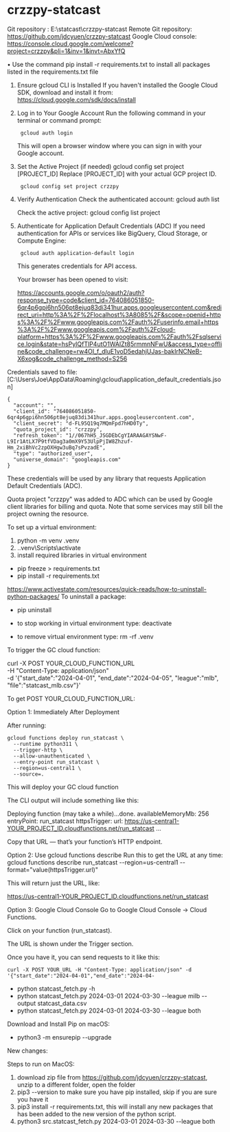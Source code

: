# crzzpy-statcast

Git repository : 		E:\statcast\crzzpy-statcast
Remote Git repository:	https://github.com/jdcyuen/crzzpy-statcast
Google Cloud console:   https://console.cloud.google.com/welcome?project=crzzpy&pli=1&inv=1&invt=AbxYfQ



• Use the command pip install -r requirements.txt to install all packages listed in the requirements.txt file

1. Ensure gcloud CLI is Installed
	If you haven't installed the Google Cloud SDK, download and install it from:
	https://cloud.google.com/sdk/docs/install

2. Log in to Your Google Account
	Run the following command in your terminal or command prompt:

		gcloud auth login

    This will open a browser window where you can sign in with your Google account.

3. Set the Active Project (if needed)
		gcloud config set project [PROJECT_ID] Replace [PROJECT_ID] with your actual GCP project ID.

        gcloud config set project crzzpy
        

4. Verify Authentication
	Check the authenticated account:
		gcloud auth list
		
	Check the active project:
		gcloud config list project

5. Authenticate for Application Default Credentials (ADC)
    If you need authentication for APIs or services like BigQuery, Cloud Storage, or Compute Engine:

		gcloud auth application-default login
		
    This generates credentials for API access.


    Your browser has been opened to visit:

    https://accounts.google.com/o/oauth2/auth?response_type=code&client_id=764086051850-6qr4p6gpi6hn506pt8ejuq83di341hur.apps.googleusercontent.com&redirect_uri=http%3A%2F%2Flocalhost%3A8085%2F&scope=openid+https%3A%2F%2Fwww.googleapis.com%2Fauth%2Fuserinfo.email+https%3A%2F%2Fwww.googleapis.com%2Fauth%2Fcloud-platform+https%3A%2F%2Fwww.googleapis.com%2Fauth%2Fsqlservice.login&state=hsPyIQfTlP4utO1WAIZt85rmmnNFwU&access_type=offline&code_challenge=rw4OI_f_dluE1voD5edahjUJas-bakIrNCNeB-X6xog&code_challenge_method=S256


Credentials saved to file: [C:\Users\Joe\AppData\Roaming\gcloud\application_default_credentials.json]

```
{
  "account": "",
  "client_id": "764086051850-6qr4p6gpi6hn506pt8ejuq83di341hur.apps.googleusercontent.com",
  "client_secret": "d-FL95Q19q7MQmFpd7hHD0Ty",
  "quota_project_id": "crzzpy",
  "refresh_token": "1//067hH5_JSGDEbCgYIARAAGAYSNwF-L9Ir1AtLX7P9tfVDag3a0mX9Y53UlpPjIW8Zhzuf-Hm_2xiBhVc2zpOXHgw3uBq7sPvzadE",
  "type": "authorized_user",
  "universe_domain": "googleapis.com"
}
```

These credentials will be used by any library that requests Application Default Credentials (ADC).

Quota project "crzzpy" was added to ADC which can be used by Google client libraries for billing and quota. Note that some services may still bill the project owning the resource.

To set up a virtual environment:
1. python -m venv .venv
2. .\.venv\Scripts\activate
3. install required libraries in virtual environment

* pip freeze > requirements.txt
* pip install -r requirements.txt

https://www.activestate.com/resources/quick-reads/how-to-uninstall-python-packages/
To uninstall a package: 

* pip uninstall <packagename>

* to stop working in virtual environment type: deactivate
* to remove virtual environment type: rm -rf .venv





To trigger the GC cloud function:

curl -X POST YOUR_CLOUD_FUNCTION_URL \
  -H "Content-Type: application/json" \
  -d '{"start_date":"2024-04-01", "end_date":"2024-04-05", "league":"mlb", "file":"statcast_mlb.csv"}'


To get POST YOUR_CLOUD_FUNCTION_URL:

 Option 1: Immediately After Deployment

  After running:

    gcloud functions deploy run_statcast \
      --runtime python311 \
      --trigger-http \
      --allow-unauthenticated \
      --entry-point run_statcast \
      --region=us-central1 \
      --source=.
  This will deploy your GC cloud function

  The CLI output will include something like this:

  Deploying function (may take a while)...done.
  availableMemoryMb: 256
  entryPoint: run_statcast
  httpsTrigger:
    url: https://us-central1-YOUR_PROJECT_ID.cloudfunctions.net/run_statcast
  ...


  Copy that URL — that’s your function’s HTTP endpoint.

Option 2: Use gcloud functions describe
  Run this to get the URL at any time:
    gcloud functions describe run_statcast --region=us-central1 --format="value(httpsTrigger.url)"

  This will return just the URL, like:

  https://us-central1-YOUR_PROJECT_ID.cloudfunctions.net/run_statcast


Option 3: Google Cloud Console
  Go to Google Cloud Console → Cloud Functions.

  Click on your function (run_statcast).

  The URL is shown under the Trigger section.

  Once you have it, you can send requests to it like this:

    curl -X POST YOUR_URL -H "Content-Type: application/json" -d '{"start_date":"2024-04-01","end_date":"2024-04-












* python statcast_fetch.py -h
* python statcast_fetch.py 2024-03-01 2024-03-30 --league milb --output statcast_data.csv
* python statcast_fetch.py 2024-03-01 2024-03-30 --league both


Download and Install Pip on macOS:

* python3 -m ensurepip --upgrade








New changes:


Steps to run on MacOS:

1. download zip file from https://github.com/jdcyuen/crzzpy-statcast, unzip to a different folder, open the folder
2. pip3 --version to make sure you have pip installed, skip if you are sure you have it
3. pip3 install -r requirements.txt,  this will install any new packages that has been added to the new version of the python script.
4. python3 src.statcast_fetch.py 2024-03-01 2024-03-30 --league both

















